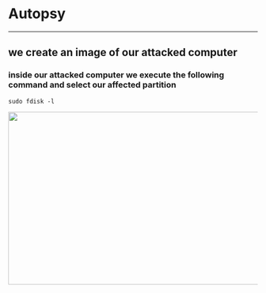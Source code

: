 # Autopsy
---

## we create an image of our attacked computer

### inside our attacked computer we execute the following command and select our affected partition

    sudo fdisk -l
    
  

<img src="https://user-images.githubusercontent.com/131694378/235357455-3138ab2d-b0b9-4821-b07b-a351f3b1bf16.png" width="600" height="350">
